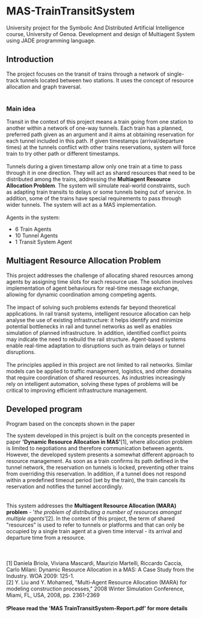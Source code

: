 # MAS-TrainTransitSystem
University project for the Symbolic And Distributed Artificial Intelligence course, University of Genoa. Development and design of Multiagent System using JADE programming language.

## Introduction
The project focuses on the transit of trains through a network of single-track 
tunnels located between two stations. It uses the concept of resource allocation and 
graph traversal.
<br><br>
### Main idea
Transit in the context of this project means a train going from one station to another within a network 
of one-way tunnels. Each train has a planned, preferred path given as an argument and it aims at obtaining reservation for each tunnel included in this path.
If given timestamps (arrival/departure times) at the tunnels conflict with other trains reservations, system will force train to try other path or different timestamps.
<br><br>
Tunnels during a given timestamp allow only one train at a time to pass through it in 
one direction. They will act as shared resources that need to be distributed among the 
trains, addressing the **Multiagent Resource Allocation Problem**. The system will 
simulate real-world constraints, such as adapting train transits to delays or some 
tunnels being out of service. In addition, some of the trains have special requirements 
to pass through wider tunnels. The system will act as a MAS implementation. 
<br><br>
Agents in the system: 
- 6 Train Agents
- 10 Tunnel Agents
- 1 Transit System Agent


## Multiagent Resource Allocation Problem
This project addresses the challenge of allocating shared resources among agents by 
assigning time slots for each resource use. The solution involves implementation of 
agent behaviours for real-time message exchange, allowing for dynamic coordination 
among competing agents. <br><br>
The impact of solving such problems extends far beyond theoretical applications. In 
rail transit systems, intelligent resource allocation can help analyse the use of existing 
infrastructure: it helps identify and minimize potential bottlenecks in rail and tunnel 
networks as well as enables simulation of planned infrastructure. In addition, identified conflict points may indicate the need to rebuild the 
rail structure. Agent-based systems enable real-time adaptation to disruptions such as 
train delays or tunnel disruptions. 
<br>
<br>
The principles applied in this project are not limited to rail networks. Similar models 
can be applied to traffic management, logistics, and other domains that require 
coordination of shared resources. As industries increasingly rely on intelligent 
automation, solving these types of problems will be critical to improving efficient 
infrastructure management.

## Developed program
Program based on the concepts shown in the paper

The system developed in this project is built on the concepts presented in paper **'Dynamic 
Resource Allocation in MAS'**[1], where allocation problem is limited to negotiations 
and therefore communication between agents. However, the developed system 
presents a somewhat different approach to resource management. As soon as a train 
confirms its path defined in the tunnel network, the reservation on tunnels is locked, 
preventing other trains from overriding this reservation. In addition, if a tunnel does 
not respond within a predefined timeout period (set by the train), the train cancels its 
reservation and notifies the tunnel accordingly.  
<br><br>
This system addresses the **Multiagent Resource Allocation (MARA) problem** - '_the 
problem of distributing a number of resources amongst multiple agents_'[2]. In the 
context of this project, the term of shared "resources" is used to refer to tunnels or 
platforms and that can only be occupied by a single train agent at a given time 
interval - its arrival and departure time from a resource. 
<br><br>
<br><br>
[1] Daniela Briola, Viviana Mascardi, Maurizio Martelli, Riccardo Caccia, Carlo Milani: Dynamic Resource Allocation 
in a MAS: A Case Study from the Industry. WOA 2009: 125-1. <br>
[2] Y. Liu and Y. Mohamed, "Multi-Agent Resource Allocation (MARA) for modeling construction processes," 2008 
Winter Simulation Conference, Miami, FL, USA, 2008, pp. 2361-2369 
<br><br>
❗**Please read the 'MAS TrainTransitSystem-Report.pdf' for more details**

